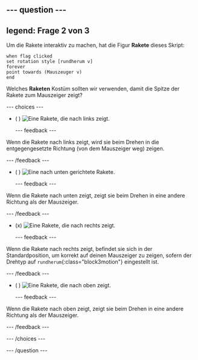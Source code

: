 --- question ---
---
legend: Frage 2 von 3
---

Um die Rakete interaktiv zu machen, hat die Figur **Rakete** dieses Skript:

```blocks3
when flag clicked
set rotation style [rundherum v]
forever
point towards (Mauszeuger v)
end
```

Welches **Raketen** Kostüm sollten wir verwenden, damit die Spitze der Rakete zum Mauszeiger zeigt?

--- choices ---

- ( ) ![Eine Rakete, die nach links zeigt.](images/rocket_left.png)

  --- feedback ---

Wenn die Rakete nach links zeigt, wird sie beim Drehen in die entgegengesetzte Richtung (von dem Mauszeiger weg) zeigen.

  --- /feedback ---

- ( ) ![Eine nach unten gerichtete Rakete.](images/rocket_down.png)

  --- feedback ---

Wenn die Rakete nach unten zeigt, zeigt sie beim Drehen in eine andere Richtung als der Mauszeiger.

  --- /feedback ---

- (x) ![Eine Rakete, die nach rechts zeigt.](images/rocket_right.png)

  --- feedback ---

Wenn die Rakete nach rechts zeigt, befindet sie sich in der Standardposition, um korrekt auf deinen Mauszeiger zu zeigen, sofern der Drehtyp auf `rundherum`{:class="block3motion"} eingestellt ist.

  --- /feedback ---

- ( ) ![Eine Rakete, die nach oben zeigt.](images/rocket_up.png)

  --- feedback ---

Wenn die Rakete nach oben zeigt, zeigt sie beim Drehen in eine andere Richtung als der Mauszeiger.

  --- /feedback ---

--- /choices ---

--- /question ---

